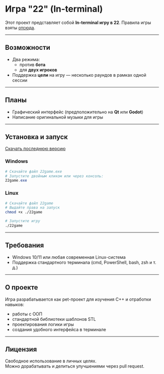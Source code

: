 # Игра "22" (In-terminal)

Этот проект представляет собой **In-terminal игру в 22**.
Правила игры взяты [отсюда](https://vk.com/@22xgame-22-spb-pravila-igry).

---

## Возможности
- Два режима:
  - против **бота**
  - для **двух игроков**
- Поддержка **цели** на игру — несколько раундов в рамках одной сессии

---

## Планы
- Графический интерфейс (предположительно на **Qt** или **Godot**)
- Написание оригинальной музыки для игры

---

## Установка и запуск

[Скачать последнюю версию](https://github.com/Matvei30415/22game/latest)

### Windows
```powershell
# Скачайте файл 22game.exe
# Запустите двойным кликом или через консоль:
22game.exe
```

### Linux

```bash
# Скачайте файл 22game
# Выдайте права на запуск
chmod +x ./22game

# Запустите игру
./22game
```

---

## Требования
- Windows 10/11 или любая современная Linux-система
- Поддержка стандартного терминала (cmd, PowerShell, bash, zsh и т. д.)

---

## О проекте
Игра разрабатывается как pet-проект для изучения C++ и отработки навыков:
- работы с ООП
- стандартной библиотеки шаблонов STL
- проектирования логики игры
- создания удобного интерфейса в терминале

---

## Лицензия
Свободное использование в личных целях.  
Можно дорабатывать и делиться улучшениями через pull request.